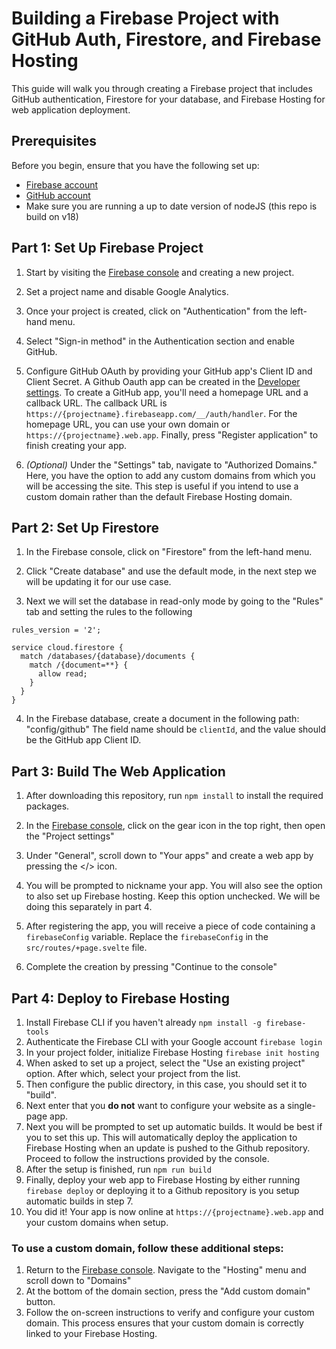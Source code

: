 # Building a Firebase Project with GitHub Auth, Firestore, and Firebase Hosting

This guide will walk you through creating a Firebase project that includes GitHub authentication, Firestore for your database, and Firebase Hosting for web application deployment.

## Prerequisites

Before you begin, ensure that you have the following set up:

- [Firebase account](https://console.firebase.google.com/)
- [GitHub account](https://github.com/)
- Make sure you are running a up to date version of nodeJS (this repo is build on v18)

## Part 1: Set Up Firebase Project

1. Start by visiting the [Firebase console](https://console.firebase.google.com/) and creating a new project.

2. Set a project name and disable Google Analytics.

3. Once your project is created, click on "Authentication" from the left-hand menu.

4. Select "Sign-in method" in the Authentication section and enable GitHub.

5. Configure GitHub OAuth by providing your GitHub app's Client ID and Client Secret. A Github Oauth app can be created in the [Developer settings](https://github.com/settings/developers). To create a GitHub app, you'll need a homepage URL and a callback URL. The callback URL is `https://{projectname}.firebaseapp.com/__/auth/handler`. For the homepage URL, you can use your own domain or `https://{projectname}.web.app`. Finally, press "Register application" to finish creating your app.

6. *(Optional)* Under the "Settings" tab, navigate to "Authorized Domains." Here, you have the option to add any custom domains from which you will be accessing the site. This step is useful if you intend to use a custom domain rather than the default Firebase Hosting domain.

## Part 2: Set Up Firestore

1. In the Firebase console, click on "Firestore" from the left-hand menu.

2. Click "Create database" and use the default mode, in the next step we will be updating it for our use case.

3. Next we will set the database in read-only mode by going to the "Rules" tab and setting the rules to the following
```
rules_version = '2';

service cloud.firestore {
  match /databases/{database}/documents {
    match /{document=**} {
      allow read;
    }
  }
}
```

4. In the Firebase database, create a document in the following path: "config/github" The field name should be `clientId`, and the value should be the GitHub app Client ID.

## Part 3: Build The Web Application

1. After downloading this repository, run `npm install` to install the required packages.

2. In the [Firebase console](https://console.firebase.google.com/), click on the gear icon in the top right, then open the "Project settings"

3. Under "General", scroll down to "Your apps" and create a web app by pressing the </> icon.
5. You will be prompted to nickname your app. You will also see the option to also set up Firebase hosting. Keep this option unchecked. We will be doing this separately in part 4.

4. After registering the app, you will receive a piece of code containing a `firebaseConfig` variable. Replace the `firebaseConfig` in the `src/routes/+page.svelte` file.

5. Complete the creation by pressing "Continue to the console"

## Part 4: Deploy to Firebase Hosting

1. Install Firebase CLI if you haven't already
`npm install -g firebase-tools`
2. Authenticate the Firebase CLI with your Google account
`firebase login`
3. In your project folder, initialize Firebase Hosting
`firebase init hosting`
4. When asked to set up a project, select the "Use an existing project" option. After which, select your project from the list.
5. Then configure the public directory, in this case, you should set it to "build".
6. Next enter that you **do not** want to configure your website as a single-page app.
7. Next you will be prompted to set up automatic builds. It would be best if you to set this up. This will automatically deploy the application to Firebase Hosting when an update is pushed to the Github repository. Proceed to follow the instructions provided by the console.
8. After the setup is finished, run `npm run build`
9. Finally, deploy your web app to Firebase Hosting by either running
`firebase deploy` or deploying it to a Github repository is you setup automatic builds in step 7. 
10. You did it! Your app is now online at `https://{projectname}.web.app` and your custom domains when setup. 

### To use a custom domain, follow these additional steps:
1. Return to the [Firebase console](https://console.firebase.google.com/). Navigate to the "Hosting" menu and scroll down to "Domains"
2. At the bottom of the domain section, press the "Add custom domain" button.
3. Follow the on-screen instructions to verify and configure your custom domain. This process ensures that your custom domain is correctly linked to your Firebase Hosting.
